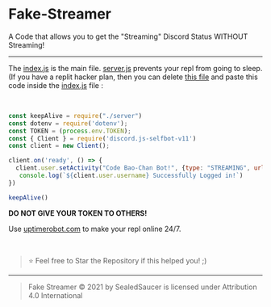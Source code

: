 # Fake-Streamer
A Code that allows you to get the "Streaming" Discord Status WITHOUT Streaming!

----

The [index.js](https://github.com/hongduccodedao/Faker-stream/blob/main/index.js) is the main file. [server.js](https://github.com/hongduccodedao/Faker-stream/blob/main/server.js) prevents your repl from going to sleep. (If you have a replit hacker plan, then you can delete [this file](https://github.com/hongduccodedao/Faker-stream/blob/main/server.js) and paste this code inside the [index.js](https://github.com/hongduccodedao/Faker-stream/blob/main/index.js) file : 

</br>

```js
const keepAlive = require("./server")
const dotenv = require('dotenv');
const TOKEN = (process.env.TOKEN);
const { Client } = require('discord.js-selfbot-v11')
const client = new Client();

client.on('ready', () => { 
  client.user.setActivity("Code Bao-Chan Bot!", {type: "STREAMING", url: "https://twitch.tv/hongducodedao"})
   console.log(`${client.user.username} Successfully Logged in!`)
})

keepAlive()
```

**DO NOT GIVE YOUR TOKEN TO OTHERS!**

Use [uptimerobot.com](https://uptimerobot.com) to make your repl online 24/7.

</br>

> ⭐ Feel free to Star the Repository if this helped you! ;)

----

> Fake Streamer © 2021 by SealedSaucer is licensed under Attribution 4.0 International 
